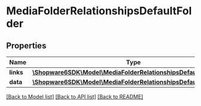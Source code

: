 # MediaFolderRelationshipsDefaultFolder

## Properties
Name | Type | Description | Notes
------------ | ------------- | ------------- | -------------
**links** | [**\Shopware6SDK\Model\MediaFolderRelationshipsDefaultFolderLinks**](MediaFolderRelationshipsDefaultFolderLinks.md) |  | [optional] 
**data** | [**\Shopware6SDK\Model\MediaFolderRelationshipsDefaultFolderData**](MediaFolderRelationshipsDefaultFolderData.md) |  | [optional] 

[[Back to Model list]](../../README.md#documentation-for-models) [[Back to API list]](../../README.md#documentation-for-api-endpoints) [[Back to README]](../../README.md)

